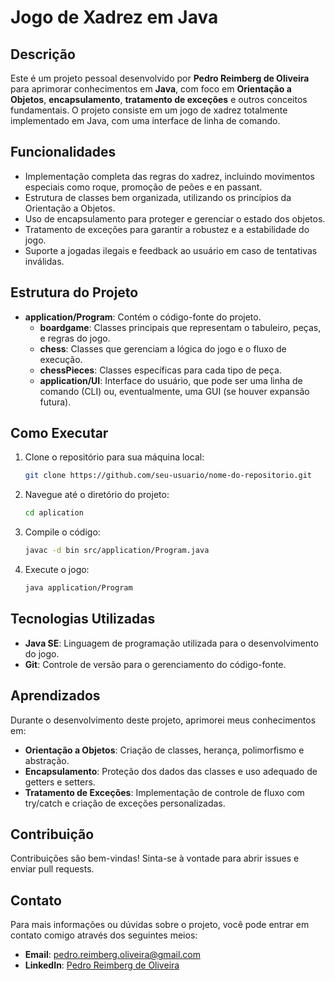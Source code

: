 # Jogo de Xadrez em Java

## Descrição
Este é um projeto pessoal desenvolvido por **Pedro Reimberg de Oliveira** para aprimorar conhecimentos em **Java**, com foco em **Orientação a Objetos**, **encapsulamento**, **tratamento de exceções** e outros conceitos fundamentais. O projeto consiste em um jogo de xadrez totalmente implementado em Java, com uma interface de linha de comando.

## Funcionalidades
- Implementação completa das regras do xadrez, incluindo movimentos especiais como roque, promoção de peões e en passant.
- Estrutura de classes bem organizada, utilizando os princípios da Orientação a Objetos.
- Uso de encapsulamento para proteger e gerenciar o estado dos objetos.
- Tratamento de exceções para garantir a robustez e a estabilidade do jogo.
- Suporte a jogadas ilegais e feedback ao usuário em caso de tentativas inválidas.

## Estrutura do Projeto
- **application/Program**: Contém o código-fonte do projeto.
  - **boardgame**: Classes principais que representam o tabuleiro, peças, e regras do jogo.
  - **chess**: Classes que gerenciam a lógica do jogo e o fluxo de execução.
  - **chessPieces**: Classes específicas para cada tipo de peça.
  - **application/UI**: Interface do usuário, que pode ser uma linha de comando (CLI) ou, eventualmente, uma GUI (se houver expansão futura).
  
## Como Executar
1. Clone o repositório para sua máquina local:
   ```bash
   git clone https://github.com/seu-usuario/nome-do-repositorio.git
   ```
2. Navegue até o diretório do projeto:
   ```bash
   cd aplication
   ```
3. Compile o código:
   ```bash
   javac -d bin src/application/Program.java
   ```
4. Execute o jogo:
   ```bash
   java application/Program
   ```

## Tecnologias Utilizadas
- **Java SE**: Linguagem de programação utilizada para o desenvolvimento do jogo.
- **Git**: Controle de versão para o gerenciamento do código-fonte.

## Aprendizados
Durante o desenvolvimento deste projeto, aprimorei meus conhecimentos em:
- **Orientação a Objetos**: Criação de classes, herança, polimorfismo e abstração.
- **Encapsulamento**: Proteção dos dados das classes e uso adequado de getters e setters.
- **Tratamento de Exceções**: Implementação de controle de fluxo com try/catch e criação de exceções personalizadas.

## Contribuição
Contribuições são bem-vindas! Sinta-se à vontade para abrir issues e enviar pull requests.

## Contato
Para mais informações ou dúvidas sobre o projeto, você pode entrar em contato comigo através dos seguintes meios:
- **Email**: pedro.reimberg.oliveira@gmail.com
- **LinkedIn**: [Pedro Reimberg de Oliveira](https://www.linkedin.com/in/pedro-reimberg-de-oliveira-500615163/)
